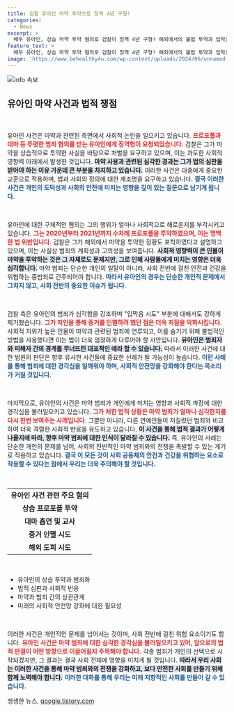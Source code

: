 ```yaml
---
title: 검찰 유아인 마약 투약으로 징역 4년 구형!
categories:
  - News
excerpt: >
  배우 유아인, 상습 마약 투약 혐의로 검찰이 징역 4년 구형! 해외에서의 불법 투약과 입막음 시도 등 죄질 불량으로 일파만파 번지는 논란의 중심. 자세한 내용은 클릭!
feature_text: >
  배우 유아인, 상습 마약 투약 혐의로 검찰이 징역 4년 구형! 해외에서의 불법 투약과 입막음 시도 등 죄질 불량으로 일파만파 번지는 논란의 중심. 자세한 내용은 클릭!
image: 'https://www.behealthy4u.com/wp-content/uploads/2024/06/unnamed-file.png'
---
```


<p><img src="https://www.behealthy4u.com/wp-content/uploads/2024/06/unnamed-file.png" alt="info 속보" /></p>

<h2 data-ke-size="size26">유아인 마약 사건과 법적 쟁점</h2>

<p data-ke-size="size16">&nbsp;</p>

<p>유아인 사건은 마약과 관련된 측면에서 사회적 논란을 일으키고 있습니다. <b><span style="color: #ee2323;">프로포폴과 대마 등 뚜렷한 범죄 혐의를 받는 유아인에게 징역형이 요청되었습니다.</span></b> 검찰은 그가 마약을 상습적으로 투약한 사실을 바탕으로 처벌을 요구하고 있으며, 이는 과도한 사회적 영향력 아래에서 발생한 것입니다. <b><span style="background-color: #21538527;">마약 사용과 관련된 심각한 경과는 그가 법의 심판을 받아야 하는 이유 가운데 큰 부분을 차지하고 있습니다.</span></b> 이러한 사건은 대중에게 중요한 교훈으로 작용하며, 법과 사회의 정의에 대한 재조명을 요구하고 있습니다. <b><span style="color: #1a5490;">결국 이러한 사건은 개인의 도덕성과 사회의 안전에 미치는 영향을 깊이 있는 질문으로 남기게 됩니다.</span></b></p>

<p data-ke-size="size16">&nbsp;</p>

<p>유아인에 대한 구체적인 혐의는 그의 행위가 얼마나 사회적으로 해로운지를 부각시키고 있습니다. <b><span style="color: #ee2323;">그는 2020년부터 2021년까지 수차례 프로포폴을 투약하였으며, 이는 명백한 법 위반입니다.</span></b> 검찰은 그가 해외에서 마약을 투약한 정황도 포착하였다고 설명하고 있으며, 이는 사실상 범죄의 계획성과 고의성을 보여줍니다. <b><span style="background-color: #21538527;">사회적 영향력이 큰 인물이 마약을 투약하는 것은 그 자체로도 문제지만, 그로 인해 사람들에게 미치는 영향은 더욱 심각합니다.</span></b> 마약 범죄는 단순한 개인의 일탈이 아니라, 사회 전반에 걸친 안전과 건강을 위협하는 중범죄로 간주되어야 합니다. <b><span style="color: #1a5490;">따라서 유아인의 경우는 단순한 개인적 문제에서 그치지 않고, 사회 전반의 중요한 이슈가 됩니다.</span></b></p>

<p data-ke-size="size16">&nbsp;</p>

<p>검찰 측은 유아인의 범죄가 심각함을 강조하며 "입막음 시도" 부분에 대해서도 강하게 제기했습니다. <b><span style="color: #ee2323;">그가 지인을 통해 증거를 인멸하려 했던 점은 더욱 죄질을 악화시킵니다.</span></b> 사회적 지위가 높은 인물이 마약과 관련된 범죄에 연루되고, 이를 숨기기 위해 불법적인 방법을 사용했다면 이는 법이 더욱 엄정하게 다루어야 할 사안입니다. <b><span style="background-color: #21538527;">유아인은 범죄자와 피해자 간의 경계를 무너뜨린 대표적인 예라 할 수 있습니다.</span></b> 따라서 이러한 사건에 대한 법원의 판단은 향후 유사한 사건들에 중요한 선례가 될 가능성이 높습니다. <b><span style="color: #1a5490;">이런 사례를 통해 범죄에 대한 경각심을 일깨워야 하며, 사회적 안전망을 강화해야 한다는 목소리가 커질 것입니다.</span></b></p>

<p data-ke-size="size16">&nbsp;</p>

<p>마지막으로, 유아인의 사건은 마약 범죄가 개인에게 미치는 영향과 사회적 파장에 대한 경각심을 불러일으키고 있습니다. <b><span style="color: #ee2323;">그가 처한 법적 상황은 마약 범죄가 얼마나 심각한지를 다시 한번 보여주는 사례입니다.</span></b> 그뿐만 아니라, 다른 연예인들이 저질렀던 범죄와 비교하여 더욱 격렬한 사회적 반응을 유도하고 있습니다. <b><span style="background-color: #21538527;">이 사건을 통해 법적 결과가 어떻게 나올지에 따라, 향후 마약 범죄에 대한 인식이 달라질 수 있습니다.</span></b> 즉, 유아인의 사례는 단순한 개인의 문제를 넘어, 사회의 전반적인 마약 범죄와의 전쟁을 촉발할 수 있는 계기로 작용하고 있습니다. <b><span style="color: #1a5490;">결국 이 모든 것이 사회 공동체의 안전과 건강을 위협하는 요소로 작용할 수 있다는 점에서 우리는 더욱 주의해야 할 것입니다.</span></b></p>

<p data-ke-size="size16">&nbsp;</p>

<table style="width: 100%; border-collapse: collapse;"> 
    <tr> 
        <td style="text-align: center; height: 17px;"><b>유아인 사건 관련 주요 혐의</b></td> 
    </tr> 
    <tr> 
        <td style="text-align: center; height: 17px;"><b>상습 프로포폴 투약</b></td> 
    </tr> 
    <tr> 
        <td style="text-align: center; height: 17px;"><b>대마 흡연 및 교사</b></td> 
    </tr> 
    <tr> 
        <td style="text-align: center; height: 17px;"><b>증거 인멸 시도</b></td> 
    </tr>
    <tr> 
        <td style="text-align: center; height: 17px;"><b>해외 도피 시도</b></td> 
    </tr> 
</table>

<p data-ke-size="size16">&nbsp;</p>

<ul> 
    <li>유아인의 상습 투약과 범죄화</li> 
    <li>법적 심판과 사회적 반응</li> 
    <li>마약과 범죄 간의 상관관계</li> 
    <li>미래의 사회적 안전망 강화에 대한 필요성</li> 
</ul> 

<p data-ke-size="size16">&nbsp;</p>

<p>이러한 사건은 개인적인 문제를 넘어서는 것이며, 사회 전반에 걸친 위험 요소이기도 합니다. <b><span style="color: #ee2323;">유아인 사건은 마약 범죄에 대한 심각한 경각심을 불러일으키고 있어, 앞으로의 법적 판결이 어떤 방향으로 이끌어질지 주목해야 합니다.</span></b> 각종 범죄가 개인의 선택으로 시작되겠지만, 그 결과는 결국 사회 전체에 영향을 미치게 될 것입니다. <b><span style="background-color: #21538527;">따라서 우리 사회는 이러한 사건을 통해 마약 범죄와의 전쟁을 강화하고, 보다 안전한 사회를 만들기 위해 함께 노력해야 합니다.</span></b> <b><span style="color: #1a5490;">이러한 대화를 통해 우리는 미래 지향적인 사회를 만들어 갈 수 있습니다.</span></b></p>
생생한 뉴스, <a href="https://qoogle.tistory.com" rel="dofollow">qoogle.tistory.com</a>


